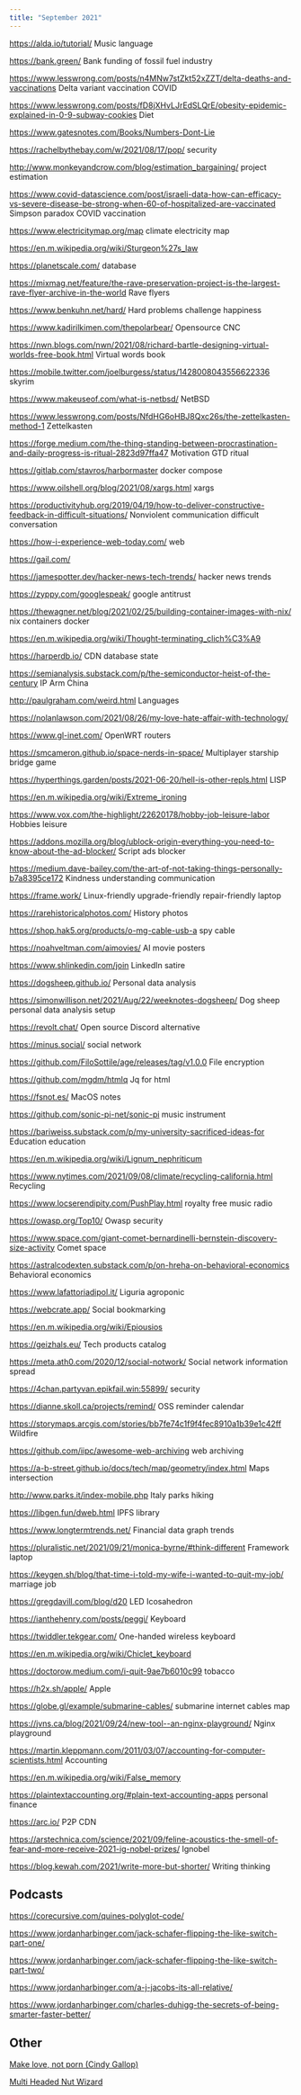 ```yaml
---
title: "September 2021"
---
```


https://alda.io/tutorial/ Music language

https://bank.green/ Bank funding of fossil fuel industry

https://www.lesswrong.com/posts/n4MNw7stZkt52xZZT/delta-deaths-and-vaccinations Delta variant vaccination COVID

https://www.lesswrong.com/posts/fD8jXHvLJrEdSLQrE/obesity-epidemic-explained-in-0-9-subway-cookies Diet

https://www.gatesnotes.com/Books/Numbers-Dont-Lie

https://rachelbythebay.com/w/2021/08/17/pop/ security

http://www.monkeyandcrow.com/blog/estimation_bargaining/ project estimation

https://www.covid-datascience.com/post/israeli-data-how-can-efficacy-vs-severe-disease-be-strong-when-60-of-hospitalized-are-vaccinated Simpson paradox COVID vaccination

https://www.electricitymap.org/map climate electricity map

https://en.m.wikipedia.org/wiki/Sturgeon%27s_law

https://planetscale.com/ database

https://mixmag.net/feature/the-rave-preservation-project-is-the-largest-rave-flyer-archive-in-the-world Rave flyers

https://www.benkuhn.net/hard/ Hard problems challenge happiness

https://www.kadirilkimen.com/thepolarbear/ Opensource CNC

https://nwn.blogs.com/nwn/2021/08/richard-bartle-designing-virtual-worlds-free-book.html Virtual words book

https://mobile.twitter.com/joelburgess/status/1428008043556622336 skyrim

https://www.makeuseof.com/what-is-netbsd/ NetBSD

https://www.lesswrong.com/posts/NfdHG6oHBJ8Qxc26s/the-zettelkasten-method-1 Zettelkasten

https://forge.medium.com/the-thing-standing-between-procrastination-and-daily-progress-is-ritual-2823d97ffa47 Motivation GTD ritual

https://gitlab.com/stavros/harbormaster docker compose

https://www.oilshell.org/blog/2021/08/xargs.html xargs

https://productivityhub.org/2019/04/19/how-to-deliver-constructive-feedback-in-difficult-situations/ Nonviolent communication difficult conversation

https://how-i-experience-web-today.com/ web

https://gail.com/

https://jamespotter.dev/hacker-news-tech-trends/ hacker news trends

https://zyppy.com/googlespeak/ google antitrust

https://thewagner.net/blog/2021/02/25/building-container-images-with-nix/ nix containers docker

https://en.m.wikipedia.org/wiki/Thought-terminating_clich%C3%A9

https://harperdb.io/ CDN database state

https://semianalysis.substack.com/p/the-semiconductor-heist-of-the-century IP Arm China

http://paulgraham.com/weird.html Languages

https://nolanlawson.com/2021/08/26/my-love-hate-affair-with-technology/  

https://www.gl-inet.com/ OpenWRT routers

https://smcameron.github.io/space-nerds-in-space/ Multiplayer starship bridge game

https://hyperthings.garden/posts/2021-06-20/hell-is-other-repls.html LISP

https://en.m.wikipedia.org/wiki/Extreme_ironing

https://www.vox.com/the-highlight/22620178/hobby-job-leisure-labor Hobbies leisure

https://addons.mozilla.org/blog/ublock-origin-everything-you-need-to-know-about-the-ad-blocker/ Script ads blocker

https://medium.dave-bailey.com/the-art-of-not-taking-things-personally-b7a8395ce172 Kindness understanding communication

https://frame.work/ Linux-friendly upgrade-friendly repair-friendly laptop

https://rarehistoricalphotos.com/ History photos

https://shop.hak5.org/products/o-mg-cable-usb-a spy cable

https://noahveltman.com/aimovies/ AI movie posters

https://www.shlinkedin.com/join LinkedIn satire

https://dogsheep.github.io/ Personal data analysis

https://simonwillison.net/2021/Aug/22/weeknotes-dogsheep/ Dog sheep personal data analysis setup

https://revolt.chat/ Open source Discord alternative

https://minus.social/ social network

https://github.com/FiloSottile/age/releases/tag/v1.0.0 File encryption

https://github.com/mgdm/htmlq Jq for html

https://fsnot.es/ MacOS notes

https://github.com/sonic-pi-net/sonic-pi music instrument

https://bariweiss.substack.com/p/my-university-sacrificed-ideas-for Education education

https://en.m.wikipedia.org/wiki/Lignum_nephriticum

https://www.nytimes.com/2021/09/08/climate/recycling-california.html Recycling

https://www.locserendipity.com/PushPlay.html royalty free music radio

https://owasp.org/Top10/ Owasp security

https://www.space.com/giant-comet-bernardinelli-bernstein-discovery-size-activity Comet space

https://astralcodexten.substack.com/p/on-hreha-on-behavioral-economics Behavioral economics

https://www.lafattoriadipol.it/ Liguria agroponic

https://webcrate.app/ Social bookmarking

https://en.m.wikipedia.org/wiki/Epiousios

https://geizhals.eu/ Tech products catalog

https://meta.ath0.com/2020/12/social-notwork/ Social network information spread

https://4chan.partyvan.epikfail.win:55899/ security

https://dianne.skoll.ca/projects/remind/ OSS reminder calendar

https://storymaps.arcgis.com/stories/bb7fe74c1f9f4fec8910a1b39e1c42ff Wildfire

https://github.com/iipc/awesome-web-archiving web archiving

https://a-b-street.github.io/docs/tech/map/geometry/index.html Maps intersection

http://www.parks.it/index-mobile.php Italy parks hiking

https://libgen.fun/dweb.html IPFS library

https://www.longtermtrends.net/ Financial data graph trends

https://pluralistic.net/2021/09/21/monica-byrne/#think-different  Framework laptop

https://keygen.sh/blog/that-time-i-told-my-wife-i-wanted-to-quit-my-job/ marriage job

https://gregdavill.com/blog/d20  LED Icosahedron

https://ianthehenry.com/posts/peggi/ Keyboard

https://twiddler.tekgear.com/ One-handed wireless keyboard

https://en.m.wikipedia.org/wiki/Chiclet_keyboard

https://doctorow.medium.com/i-quit-9ae7b6010c99 tobacco

https://h2x.sh/apple/ Apple

https://globe.gl/example/submarine-cables/ submarine internet cables map

https://jvns.ca/blog/2021/09/24/new-tool--an-nginx-playground/ Nginx playground

https://martin.kleppmann.com/2011/03/07/accounting-for-computer-scientists.html Accounting

https://en.m.wikipedia.org/wiki/False_memory

https://plaintextaccounting.org/#plain-text-accounting-apps personal finance

https://arc.io/ P2P CDN

https://arstechnica.com/science/2021/09/feline-acoustics-the-smell-of-fear-and-more-receive-2021-ig-nobel-prizes/ Ignobel

https://blog.kewah.com/2021/write-more-but-shorter/ Writing thinking

## Podcasts

https://corecursive.com/quines-polyglot-code/

https://www.jordanharbinger.com/jack-schafer-flipping-the-like-switch-part-one/

https://www.jordanharbinger.com/jack-schafer-flipping-the-like-switch-part-two/

https://www.jordanharbinger.com/a-j-jacobs-its-all-relative/

https://www.jordanharbinger.com/charles-duhigg-the-secrets-of-being-smarter-faster-better/

## Other

[Make love, not porn (Cindy Gallop)](https://youtu.be/FV8n_E_6Tpc)

[Multi Headed Nut Wizard](https://www.youtube.com/watch?v=Dz_3F0ZW4og)
